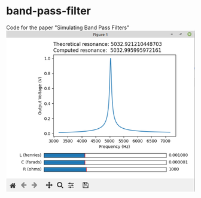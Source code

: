 # band-pass-filter
Code for the paper "Simulating Band Pass Filters"  
![Interactive simulation](simulation.png?raw=true "Title")
